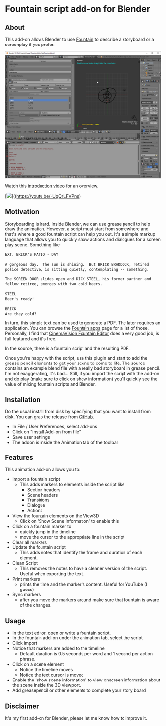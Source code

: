 # Fountain script add-on for Blender

## About

This add-on allows Blender to use [Fountain](https://fountain.io/) to describe a storyboard or a screenplay if you prefer. 

![](https://github.com/philippe-lavoie/blender-fountain-addon/blob/master/Screenshot.png)

Watch this [introduction video](https://youtu.be/-UqQrLFVPns) for an overview.

[![](https://i.ytimg.com/vi/-UqQrLFVPns/hqdefault.jpg?sqp=-oaymwEjCPYBEIoBSFryq4qpAxUIARUAAAAAGAElAADIQj0AgKJDeAE=&rs=AOn4CLA3DXebPfxDqb42wsZZ7xxIHLL-NQ)]((https://youtu.be/-UqQrLFVPns)

## Motivation

Storyboarding is hard. Inside Blender, we can use grease pencil to help draw the animation. However, a script must start
from somewhere and that's where a good fountain script can help you out. It's a simple markup language that allows
you to quickly show actions and dialogues for a screen play scene. Something like

```
EXT. BRICK'S PATIO - DAY

A gorgeous day.  The sun is shining.  But BRICK BRADDOCK, retired police detective, is sitting quietly, contemplating -- something.

The SCREEN DOOR slides open and DICK STEEL, his former partner and fellow retiree, emerges with two cold beers.

STEEL
Beer's ready!

BRICK
Are they cold?
```

In turn, this simple text can be used to generate a PDF. The later requires an application. You can browse the [Fountain apps](https://fountain.io/apps) page for a list of those. Personally, I find that [CinemaVision Fountain Editor](http://cinemavision.com/ftneditor) does a very good job, is full featured and it's free. 

In the source, there is a fountain script and the resulting PDF.

Once you're happy with the script, use this plugin and start to add the grease pencil elements to get your scene to come to life. The source contains an example blend file with a really bad storyboard in grease pencil. I'm not exaggerating, it's bad... Still, if you import the script with the add-on and do play (make sure to click on show information) you'll quickly see the value of mixing fountain scripts and Blender.

## Installation

Do the usual install from disk by specifying that you want to install from disk. You can grab the release from [GitHub](https://github.com/philippe-lavoie/blender-fountain-addon/releases).

- In File / User Preferences, select add-ons
- Click on "Install Add-on from file"
- Save user settings
- The addon is inside the Animation tab of the toolbar


## Features

This animation add-on allows you to:
- Import a fountain script
    - This adds markers to elements inside the script like
        - Section headers
        - Scene headers
        - Transitions
        - Dialogue
        - Actions
- View the fountain elements on the View3D
    - Click on 'Show Scene Information' to enable this
- Click on a fountain marker to 
    - quickly jump in the timeline
    - move the cursor to the appropriate line in the script
- Clear all markers
- Update the fountain script
    - This adds notes that identify the frame and duration of each element.
- Clean Script
    - This removes the notes to have a cleaner version of the script. Useful when exporting the text.
- Print markers
    - prints the time and the marker's content. Useful for YouTube (I guess)
- Sync markers
    - after you move the markers around make sure that
    fountain is aware of the changes.

## Usage

+ In the text editor, open or write a fountain script.
+ In the fountain add-on under the animation tab, select the script
+ Click import
+ Notice that markers are added to the timeline
    - Default duration is 0.5 seconds per word and 1 second per action phrase.
+ Click on a scene element
    - Notice the timeline moves
    - Notice the text cursor is moved
+ Enable the 'show scene information' to view onscreen information about the scene inside the 3D viewport.
+ Add greasepencil or other elements to complete your story board

## Disclaimer

It's my first add-on for Blender, please let me know how to improve it. 

